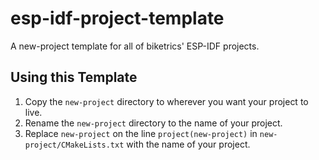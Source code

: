 # esp-idf-project-template
A new-project template for all of biketrics' ESP-IDF projects.

## Using this Template
1. Copy the `new-project` directory to wherever you want your project to live.
2. Rename the `new-project` directory to the name of your project.
3. Replace `new-project` on the line `project(new-project)` in `new-project/CMakeLists.txt` with the name of your project.
